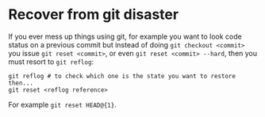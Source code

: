# Recover from git disaster

If you ever mess up things using git, for example you want to look code status
on a previous commit but instead of doing `git checkout <commit>` you issue
`git reset <commit>`, or even `git reset <commit> --hard`, then you must resort
to `git reflog`:

```
git reflog # to check which one is the state you want to restore then...
git reset <reflog reference>
```

For example `git reset HEAD@{1}`.
